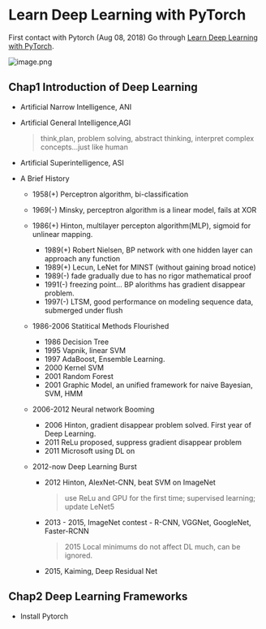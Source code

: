 
Learn Deep Learning with PyTorch
================================

First contact with Pytorch (Aug 08, 2018)
Go through [Learn Deep Learning with PyTorch](https://github.com/L1aoXingyu/code-of-learn-deep-learning-with-pytorch).

![image.png](http://upload-images.jianshu.io/upload_images/3623720-7cc3a383f486d157.png?imageMogr2/auto-orient/strip%7CimageView2/2/w/1240)

## Chap1 Introduction of Deep Learning

* Artificial Narrow Intelligence, ANI
* Artificial General Intelligence,AGI
  > think,plan, problem solving, abstract thinking, interpret complex concepts...just like human
* Artificial Superintelligence, ASI

* A Brief History
	* 1958(+) Perceptron algorithm, bi-classification
	* 1969(-) Minsky, perceptron algorithm is a linear model, fails at XOR
	* 1986(+) Hinton, multilayer percepton algorithm(MLP), sigmoid for unlinear mapping. 
		+ 1989(+) Robert Nielsen, BP network with one hidden layer can approach any function
		+ 1989(+) Lecun, LeNet for MINST (without gaining broad notice)
		+ 1989(-) fade gradually due to has no rigor mathematical proof
		+ 1991(-) freezing point... BP alorithms has gradient disappear problem.
		+ 1997(-) LTSM, good performance on modeling sequence data, submerged under flush

	* 1986-2006 Statitical Methods Flourished
		+ 1986 Decision Tree
		+ 1995 Vapnik, linear SVM
		+ 1997 AdaBoost, Ensemble Learning.
		+ 2000 Kernel SVM
		+ 2001 Random Forest
		+ 2001 Graphic Model, an unified framework for naive Bayesian, SVM, HMM 

	* 2006-2012 Neural network Booming
		+ 2006 Hinton, gradient disappear problem solved. First year of Deep Learning.
		+ 2011 ReLu proposed, suppress gradient disappear problem
		+ 2011 Microsoft using DL on 

	* 2012-now Deep Learning Burst
		+ 2012 Hinton, AlexNet-CNN,  beat SVM on ImageNet
			> use ReLu and GPU for the first time; supervised learning; update LeNet5 
		+ 2013 - 2015, ImageNet contest - R-CNN, VGGNet, GoogleNet, Faster-RCNN
			> 2015 Local minimums do not affect DL much, can be ignored.
		+ 2015, Kaiming, Deep Residual Net 



## Chap2 Deep Learning Frameworks

* Install Pytorch















